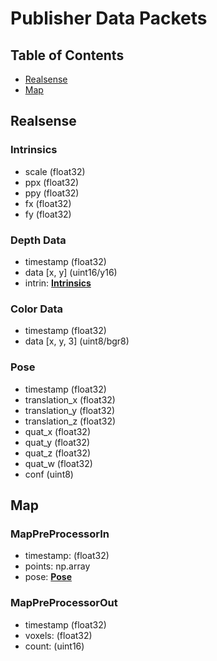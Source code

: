 # Publisher Data Packets

## Table of Contents
- [Realsense](#realsense)
- [Map](#map)

## <a name="realsense"></a>Realsense

### <a name="Intrinsics"></a>Intrinsics
- scale (float32)
- ppx (float32)
- ppy (float32)
- fx (float32)
- fy (float32)

### Depth Data
- timestamp (float32)
- data [x, y] (uint16/y16)
- intrin: **[Intrinsics](#Intrinsics)**

### Color Data
- timestamp (float32)
- data [x, y, 3] (uint8/bgr8)

### <a name="Pose"></a>Pose
- timestamp (float32)
- translation_x (float32)
- translation_y (float32)
- translation_z (float32)
- quat_x (float32)
- quat_y (float32)
- quat_z (float32)
- quat_w (float32)
- conf (uint8)

## <a name="map"></a>Map

### MapPreProcessorIn
- timestamp: (float32)
- points: np.array
- pose: **[Pose](#Pose)**

### MapPreProcessorOut
- timestamp (float32)
- voxels: (float32)
- count: (uint16)
